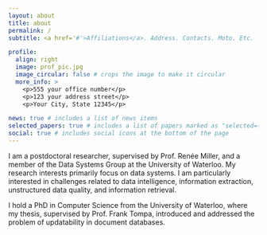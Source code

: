 ```yaml
---
layout: about
title: about
permalink: /
subtitle: <a href='#'>Affiliations</a>. Address. Contacts. Moto. Etc.

profile:
  align: right
  image: prof_pic.jpg
  image_circular: false # crops the image to make it circular
  more_info: >
    <p>555 your office number</p>
    <p>123 your address street</p>
    <p>Your City, State 12345</p>

news: true # includes a list of news items
selected_papers: true # includes a list of papers marked as "selected={true}"
social: true # includes social icons at the bottom of the page
---
```


I am a postdoctoral researcher, supervised by Prof. Renée Miller, and a member of the Data Systems Group at the University of Waterloo. My research interests primarily focus on data systems.  I am particularly interested in challenges related to data intelligence, information extraction, unstructured data quality, and information retrieval.

I hold a PhD in Computer Science from the University of Waterloo, where my thesis, supervised by Prof. Frank Tompa,  introduced and addressed the problem of updatability in document databases.
